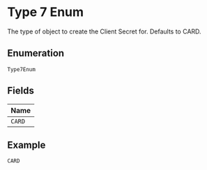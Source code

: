 
# Type 7 Enum

The type of object to create the Client Secret for. Defaults to CARD.

## Enumeration

`Type7Enum`

## Fields

| Name |
|  --- |
| `CARD` |

## Example

```
CARD
```

